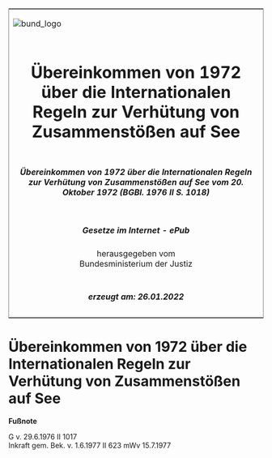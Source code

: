 <span id="DECKBLATT.html"></span>

<table border="0" frame="border" width="100%">

<tr valign="top">

<td align="left">

![bund\_logo](BfJ_2021_Web_de_de.gif)

</td>

<td align="right">

 

</td>

</tr>

<tr align="center" valign="middle">

<td colspan="2">

# Übereinkommen von 1972 über die Internationalen Regeln zur Verhütung von Zusammenstößen auf See

</td>

</tr>

<tr align="center" valign="middle">

<td colspan="2">

##### Übereinkommen von 1972 über die Internationalen Regeln zur Verhütung von Zusammenstößen auf See vom 20. Oktober 1972 (BGBl. 1976 II S. 1018)

</td>

</tr>

<tr align="center" valign="middle">

<td colspan="2">

  
  

##### Gesetze im Internet - ePub  
  
herausgegeben vom  
Bundesministerium der Justiz

</td>

</tr>

<tr align="center" valign="bottom">

<td colspan="2">

  
  

##### erzeugt am: 26.01.2022

</td>

</tr>

</table>

<span id="BJNR210180976.html"></span>

# Übereinkommen von 1972 über die Internationalen Regeln zur Verhütung von Zusammenstößen auf See

<div>

  
**Fußnote**

<div class="jnhtml">

<div>

<div class="jurAbsatz">

G v. 29.6.1976 II 1017  
Inkraft gem. Bek. v. 1.6.1977 II 623 mWv 15.7.1977

</div>

</div>

</div>

</div>
